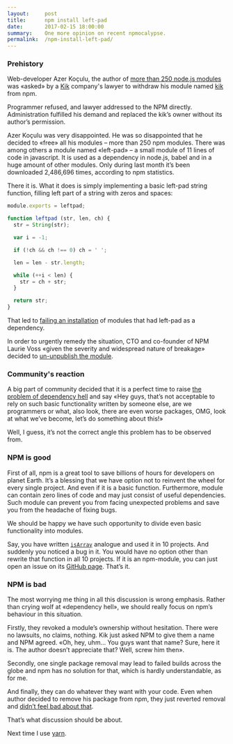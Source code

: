 ```yaml
---
layout:     post
title:      npm install left-pad
date:       2017-02-15 18:00:00
summary:    One more opinion on recent npmocalypse.
permalink:  /npm-install-left-pad/
---
```


### Prehistory

Web-developer Azer Koçulu, the author of 
[more than 250 node.js modules](https://gist.githubusercontent.com/azer/db27417ee84b5f34a6ea/raw/50ab7ef26dbde2d4ea52318a3590af78b2a21162/gistfile1.txt) 
was «asked» by a [Kik](http://www.kik.com/) company's lawyer to withdraw his module named 
[kik](https://github.com/hek/hek) from npm.

Programmer refused, and lawyer addressed to the NPM directly. 
Administration fulfilled his demand and replaced the kik’s owner without its author’s permission.

Azer Koçulu was very disappointed. 
He was so disappointed that he decided to «free» all his modules – more than 250 npm modules. 
There was among others a module named «left-pad» – a small module of 11 lines of code in javascript. 
It is used as a dependency in node.js, babel and in a huge amount of other modules. 
Only during last month it’s been downloaded 2,486,696 times, according to npm statistics.

There it is. What it does is simply implementing a basic left-pad string function, 
filling left part of a string with zeros and spaces:

```js
module.exports = leftpad;

function leftpad (str, len, ch) {
  str = String(str);

  var i = -1;

  if (!ch && ch !== 0) ch = ' ';

  len = len - str.length;

  while (++i < len) {
    str = ch + str;
  }

  return str;
}
````

That led to [failing an installation](https://github.com/stevemao/left-pad/issues/4) 
of modules that had left-pad as a dependency.

In order to urgently remedy the situation, CTO and co-founder of NPM Laurie Voss 
«given the severity and widespread nature of breakage» decided to 
[un-unpublish the module](https://twitter.com/seldo/status/712414588281552900).

### Community's reaction

A big part of community decided that it is a perfect time to raise 
[the problem of dependency hell](http://www.haneycodes.net/npm-left-pad-have-we-forgotten-how-to-program/) 
and say «Hey guys, that’s not acceptable to rely on such basic functionality written by someone else, 
are we programmers or what, also look, there are even worse packages, OMG, look at what we’ve become, 
let’s do something about this!»

Well, I guess, it’s not the correct angle this problem has to be observed from.

### NPM is good

First of all, npm is a great tool to save billions of hours for developers on planet Earth. 
It’s a blessing that we have option not to reinvent the wheel for every single project. 
And even if it is a basic function. Furthermore, module can contain zero lines of code and may just consist 
of useful dependencies. 
Such module can prevent you from facing unexpected problems and save you from the headache of fixing bugs.

We should be happy we have such opportunity to divide even basic functionality into modules.

Say, you have written [`isArray`](https://www.npmjs.com/package/isarray) analogue and used it in 10 projects. 
And suddenly you noticed a bug in it. You would have no option other than rewrite that function in all 10 projects.
If it is an npm-module, you can just open an issue on its [GitHub page](https://github.com/juliangruber/isarray/issues). 
That’s it.

### NPM is bad

The most worrying me thing in all this discussion is wrong emphasis. 
Rather than crying wolf at «dependency hell», we should really focus on npm’s behaviour in this situation.

Firstly, they revoked a module’s ownership without hesitation. There were no lawsuits, no claims, nothing. 
Kik just asked NPM to give them a name and NPM agreed. «Oh, hey, uhm… You guys want that name? Sure, here it is. 
The author doesn’t appreciate that? Well, screw him then».

Secondly, one single package removal may lead to failed builds across the globe and npm has no solution for that, 
which is hardly understandable, as for me.

And finally, they can do whatever they want with your code. Even when author decided to remove his package from npm, 
they just reverted removal and [didn’t feel bad about that](https://twitter.com/seldo/status/713064021797122049).

That’s what discussion should be about.

Next time I use [yarn](https://yarnpkg.com/en/).